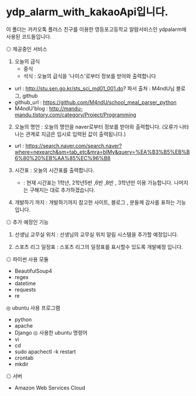 # ydp_alarm_with_kakaoApi입니다.

이 폴더는 카카오톡 플러스 친구를 이용한 영등포고등학교 알람서비스인 ydpalarm에 사용된 코드들입니다.

◎ 제공중인 서비스
1. 오늘의 급식
	- 중식
	- 석식
: 오늘의 급식을 '나이스'로부터 정보를 받아와 출력합니다
- url : http://stu.sen.go.kr/sts_sci_md01_001.do?
파서 출처 : M4ndU님 블로그, github
- github_url : https://github.com/M4ndU/school_meal_parser_python
- M4ndU'blog : http://mandu-mandu.tistory.com/category/Project/Programming

2. 오늘의 명언
: 오늘의 명언을 naver로부터 정보를 받아와 출력합니다. (오류가 나타나는 관계로 지금은 임시로 입력된 값이 출력됩니다.)
- url : https://search.naver.com/search.naver?where=nexearch&sm=tab_etc&mra=blMy&query=%EA%B3%B5%EB%B6%80%20%EB%AA%85%EC%96%B8

3. 시간표
: 오늘의 시간표를 출력합니다.
	- : 현재 시간표는 1학년, 2학년5반 ,6반 ,8반 , 3학년만 이용 가능합니다. 나머지는 구해지는 대로 추가하겠습니다.

4. 개발하기 까지
: 개발하기까지 참고한 사이트, 블로그 , 분들께 감사를 표하는 기능입니다.


◎ 추가 예정인 기능
1. 선생님 교무실 위치
: 선생님의 교무실 위치 알림 시스템을 추가할 예정입니다.

2. 스포츠 리그 일정표
: 스포츠 리그의 일정표를 표시할수 있도록 개발예정 입니다.

◎ 파이썬 사용 모듈
- BeautifulSoup4
- regex
- datetime
- requests
- re

◎ ubuntu 사용 프로그램
- python
- apache
- Django
◎ 사용한 ubuntu 명령어
- vi
- cd
- sudo apachectl -k restart
- crontab
- mkdir

◎ 서버
- Amazon Web Services Cloud
